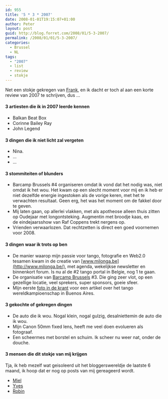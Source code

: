 ```yaml
---
id: 955
title: '5 * 3 * 2007'
date: 2008-01-01T19:15:07+01:00
author: Peter
layout: post
guid: http://blog.forret.com/2008/01/5-3-2007/
permalink: /2008/01/01/5-3-2007/
categories:
  - Brussel
  - NL
tags:
  - "2007"
  - list
  - review
  - stokje
---
```

Net een stokje gekregen van [Frank](http://franksweblog.wordpress.com/2007/12/30/5-3-2007/), en ik dacht er toch al aan een korte review van 2007 te schrijven, dus &#8230;

#### 3 artiesten die ik in 2007 leerde kennen

  * Balkan Beat Box
  * Corinne Bailey Ray
  * John Legend

#### 3 dingen die ik niet licht zal vergeten

  * Nina.
  * &#8230;
  * &#8230;

#### 3 stommiteiten of blunders

  * Barcamp Brussels #4 organiseren omdat ik vond dat het nodig was, niet omdat ik het wou. Het kwam op een slecht moment voor mij en ik heb er niet dezelfde energie ingestoken als de vorige keren, met het te verwachten resultaat. Geen erg, het was het moment om de fakkel door te geven.
  * Mij laten gaan, op allerlei vlakken, met als apotheose alleen thuis zitten op Oudejaar met longontsteking. Augmentin met broodje kaas, en de eindejaarsshow van Raf Coppens trekt nergens op.
  * Vrienden verwaarlozen. Dat rechtzetten is direct een goed voornemen voor 2008.

#### 3 dingen waar ik trots op ben

  * De manier waarop mijn passie voor tango, fotografie en Web2.0 tesamen kwam in de creatie van [www.milonga.be](http://www.milonga.be/), met agenda, wekelijkse newsletter en binnenkort forum. Is nu al de #2 tango portal in Belgie, nog 1 te gaan.
  * De organisatie van [Barcamp Brussels](http://www.barcamp.be) #3. Die ging zeer vlot, op een gezellige locatie, veel sprekers, super sponsors, goeie sfeer.
  * Mijn eerste [foto in de krant](http://blog.forret.com/2007/08/my-first-picture-in-the-papers/) voor een artikel over het tango wereldkampioenschap in Buenos Aires.

#### 3 gekochte of gekregen dingen

  * De auto die ik wou. Nogal klein, nogal gulzig, desalniettemin de auto die ik wou.
  * Mijn Canon 50mm fixed lens, heeft me veel doen evolueren als fotograaf.
  * Een scheermes met borstel en schuim. Ik scheer nu weer nat, onder de douche.

#### 3 mensen die dit stokje van mij krijgen

Tja, ik heb mezelf wat geisoleerd uit het bloggerswereldje de laatste 6 maand, ik hoop dat er nog op posts van mij gereageerd wordt. 

  * [Miel](http://blog.coolz0r.com/)
  * [Yves](http://www.paircoaching.net/)
  * [Robin](http://www.marketingblog.eu/)